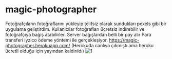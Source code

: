 # magic-photographer
Fotoğrafçıların fotoğraflarını yükleyip telifsiz olarak sundukları pexels gibi bir uygulama geliştirdim.
Kullanıcılar fotoğrafları ücretsiz indirebilir ve fotoğrafçıya bağış atabilirler.
Server bağışlardan belli bir pay alır
Para transferi iyzico ödeme yöntemi ile gerçekleşiyor.
https://magic-photographer.herokuapp.com/
(Herokuda canlıya çıkmıştı ama heroku ücretli olduğu için yayından kaldırıldı)
![1](https://user-images.githubusercontent.com/115570807/199340137-c7962f5a-62f8-4cfa-b43c-bd2d40d8003e.jpg)
